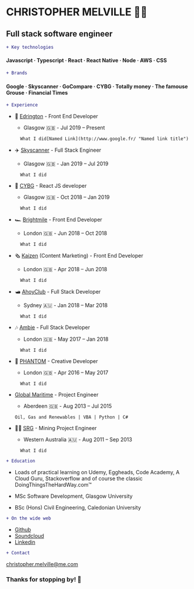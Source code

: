 # CHRISTOPHER MELVILLE 👨‍💻

## Full stack software engineer

```diff
+ Key technologies 
```

 #### Javascript · Typescript · React · React Native · Node · AWS · CSS


```diff
+ Brands
```

 #### Google · Skyscanner · GoCompare · CYBG · Totally money · The famouse Grouse · Financial Times

```diff
+ Experience
```

* 🥃 [Edrington](https://www.edrington.com/) - Front End Developer 
  * Glasgow 🇬🇧󠁧󠁢󠁳󠁣󠁴󠁿󠁧󠁢󠁳󠁣󠁴󠁿 - Jul 2019 – Present


  ```
    What I did[Named Link](http://www.google.fr/ "Named link title")
  ```

* ✈️ [Skyscanner](https://www.skyscanner.net/) - Full Stack Engineer 
  * Glasgow 🇬🇧󠁧󠁢󠁳󠁣󠁴󠁿 - Jan 2019 – Jul 2019
  
  ```
    What I did
  ```

* 🏦 [CYBG](https://www.cybg.com/) - React JS developer 
  *  Glasgow 🇬🇧󠁧󠁢󠁳󠁣󠁴󠁿 - Oct 2018 – Jan 2019
  
  ```
    What I did
  ```

* 🏎️ [Brightmile](https://www.brightmile.io/) - Front End Developer 
  * London 🇬🇧󠁧󠁢󠁥󠁮󠁧󠁿󠁧󠁢󠁳󠁣󠁴󠁿 - Jun 2018 – Oct 2018
  
  ```
    What I did
  ```

* 🗞️ [Kaizen](https://www.kaizen.co.uk/) (Content Marketing) - Front End Developer 
  * London 🇬🇧 - Apr 2018 – Jun 2018
  
  ```
    What I did
  ```

* 🛥️ [AhoyClub](https://ahoyclub.com/) - Full Stack Developer 
  * Sydney 🇦🇺 - Jan 2018 – Mar 2018
  
  ```
    What I did
  ```

* 🎶 [Ambie](https://www.ambie.fm/) - Full Stack Developer
  * London 🇬🇧 - May 2017 – Jan 2018
  
  ```
    What I did
  ```

* 👻 [PHANTOM](https://phantom.land/work/) - Creative Developer 
  * London 🇬🇧 - Apr 2016 – May 2017
  
  ```
    What I did
  ```

* [Global Maritime](https://www.globalmaritime.com/) - Project Engineer 
  * Aberdeen 🇬🇧 - Aug 2013 – Jul 2015

  ```
  Oil, Gas and Renewables | VBA | Python | C#
  ```

* 👷‍♂️ [SRG](https://www.srgglobal.com.au/) - Mining Project Engineer
  * Western Australia 🇦🇺 - Aug 2011 – Sep 2013
    
  ```
    What I did
  ```

``` diff
+ Education
```

* Loads of practical learning on Udemy, Eggheads, Code Academy, A Cloud Guru, Stackoverflow and of course the classic DoingThingsTheHardWay.com™

* MSc Software Development, Glasgow University

* BSc (Hons) Civil Engineering, Caledonian University


``` diff
+ On the wide web
```

* [Github](https://github.com/moaiii)
* [Soundcloud](https://soundcloud.com/moai_music)
* [Linkedin](https://www.linkedin.com/in/moaiii/)


``` diff
+ Contact
```
<christopher.melville@me.com>


### Thanks for stopping by! 👋
